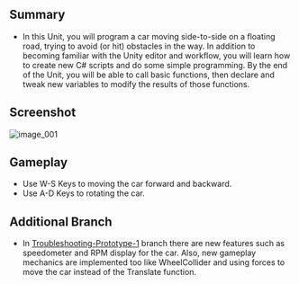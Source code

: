## Summary

* In this Unit, you will program a car moving side-to-side on a floating road, trying to avoid (or hit) obstacles in the way. In addition to becoming familiar with the Unity editor and workflow, you will learn how to create new C# scripts and do some simple programming. By the end of the Unit, you will be able to call basic functions, then declare and tweak new variables to modify the results of those functions.


## Screenshot

![image_001](https://user-images.githubusercontent.com/108261595/220624179-f30a1e22-5126-4cab-afc8-8bc010931386.jpg)

## Gameplay

* Use W-S Keys to moving the car forward and backward.
* Use A-D Keys to rotating the car.

## Additional Branch
* In [Troubleshooting-Prototype-1](https://github.com/erensome/Unity-Junior-Programmer-Pathway/tree/Troubleshooting-Prototype-1) branch there are new features such as
speedometer and RPM display for the car. Also, new gameplay mechanics are implemented too like WheelCollider and using forces to move the car instead of the Translate function.
